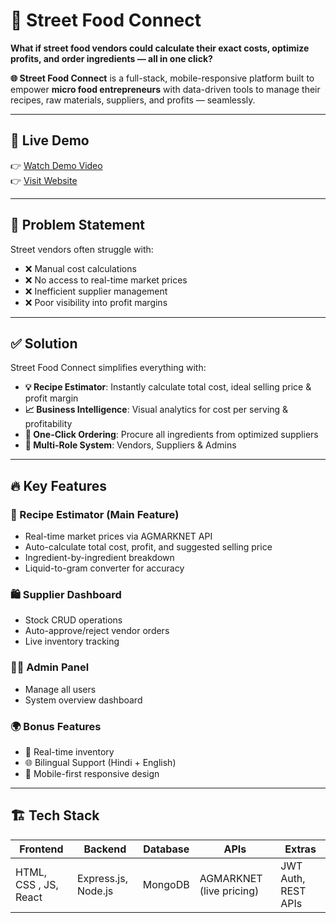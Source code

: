 
# 🌮 Street Food Connect

**What if street food vendors could calculate their exact costs, optimize profits, and order ingredients — all in one click?**

**🌐 Street Food Connect** is a full-stack, mobile-responsive platform built to empower **micro food entrepreneurs** with data-driven tools to manage their recipes, raw materials, suppliers, and profits — seamlessly.

---

## 🚀 Live Demo

👉 [Watch Demo Video](https://drive.google.com/file/d/1m-RRyUIyNfmMXjuoZjTRc1qcNaOv7s_B/view?usp=drivesdk)  
👉 [Visit Website](https://v0-mobile-app-with-roles-delta.vercel.app/)

---

## 🧠 Problem Statement

Street vendors often struggle with:

- ❌ Manual cost calculations
- ❌ No access to real-time market prices
- ❌ Inefficient supplier management
- ❌ Poor visibility into profit margins

---

## ✅ Solution

Street Food Connect simplifies everything with:

- **💡 Recipe Estimator**: Instantly calculate total cost, ideal selling price & profit margin
- **📈 Business Intelligence**: Visual analytics for cost per serving & profitability
- **🛒 One-Click Ordering**: Procure all ingredients from optimized suppliers
- **👥 Multi-Role System**: Vendors, Suppliers & Admins

---

## 🔥 Key Features

### 🧮 Recipe Estimator (Main Feature)
- Real-time market prices via AGMARKNET API
- Auto-calculate total cost, profit, and suggested selling price
- Ingredient-by-ingredient breakdown
- Liquid-to-gram converter for accuracy

### 🛍 Supplier Dashboard
- Stock CRUD operations
- Auto-approve/reject vendor orders
- Live inventory tracking

### 🧑‍💼 Admin Panel
- Manage all users
- System overview dashboard

### 🌍 Bonus Features
- 🔄 Real-time inventory
- 🌐 Bilingual Support (Hindi + English)
- 📱 Mobile-first responsive design

---

## 🏗️ Tech Stack

|        Frontend        |       Backend       | Database |         APIs             |  Extras            |
|----------------------- |---------------------|----------|--------------------------|--------------------|
| HTML, CSS , JS, React  | Express.js, Node.js | MongoDB  | AGMARKNET (live pricing) | JWT Auth, REST APIs|




